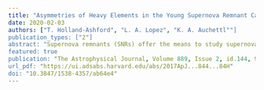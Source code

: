 ```yaml
---                                                                                                                                                                                            
title: "Asymmetries of Heavy Elements in the Young Supernova Remnant Cassiopeia A"                                      
date: 2020-02-03                                                                                                                                                   
authors: ["T. Holland-Ashford", "L. A. Lopez", "K. A. Auchettl""]                                                                                                         
publication_types: ["2"]                                                                                                                                                                       
abstract: "Supernova remnants (SNRs) offer the means to study supernovae (SNe) long after the original explosion and can provide a unique insight into the mechanism that governs these energetic events. In this work, we examine the morphologies of X-ray emission from different elements found in the youngest known core-collapse SNR in the Milky Way, Cassiopeia A. The heaviest elements exhibit the highest levels of asymmetry, which we relate to the burning process that created the elements and their proximity to the center of explosion. Our findings support recent model predictions that the material closest to the source of explosion will reflect the asymmetries inherent to the SN mechanism. Additionally, we find that the heaviest elements are moving more directly opposed to the neutron star (NS) than the lighter elements. This result is consistent with NS kicks arising from ejecta asymmetries."                                                                
featured: true                                                                                                                                                                                 
publication: "The Astrophysical Journal, Volume 889, Issue 2, id.144, 9 pp. (2020)"                                                                                                                               
url_pdf: "https://ui.adsabs.harvard.edu/abs/2017ApJ...844...84H"                                                                                                                               
doi: "10.3847/1538-4357/ab64e4"                                                                                                                                                                         
---    
```

